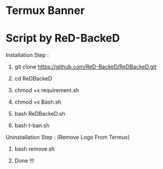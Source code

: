 # Termux Banner
# Script by ReD-BackeD

Installation Step :

1) git clone https://github.com/ReD-BackeD/ReDBackeD.git


2) cd ReDBackeD


3) chmod +x requirement.sh


4) chmod +x Bash.sh


5) bash ReDBackeD.sh


6) bash t-ban.sh



Uninstallation Step : (Remove Logo From Termux)

1) bash remove.sh

2) Done !!!
